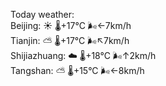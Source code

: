 Today weather:  
Beijing: ☀️ 🌡️+17°C 🌬️←7km/h  
Tianjin: ⛅️  🌡️+17°C 🌬️↖7km/h  
Shijiazhuang: ☁️ 🌡️+18°C 🌬️↑2km/h  
Tangshan: ⛅️  🌡️+15°C 🌬️←8km/h  
